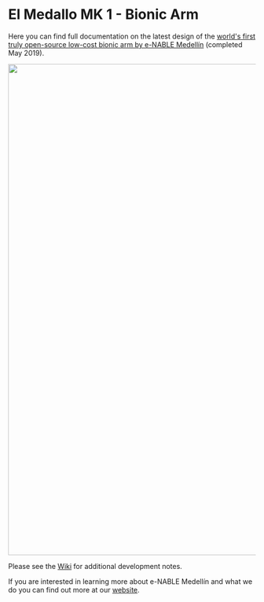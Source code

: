 # El Medallo MK 1 - Bionic Arm

Here you can find full documentation on the latest design of the [world's first truly open-source low-cost bionic arm by e-NABLE Medellín](https://github.com/enable-medellin/El-Medallo-Bionic-Arm/wiki) (completed May 2019).

<img src="https://github.com/enable-medellin/El-Medallo-Bionic-Arm/blob/master/wiki_images/warm%20render%20image%206.jpg" width="1000" align="middle"> 

Please see the [Wiki](https://github.com/enable-medellin/robotic-arm/wiki) for additional development notes.

If you are interested in learning more about e-NABLE Medellín and what we do you can find out more at our [website](https://e-nablemedellin.com/en/home/).
